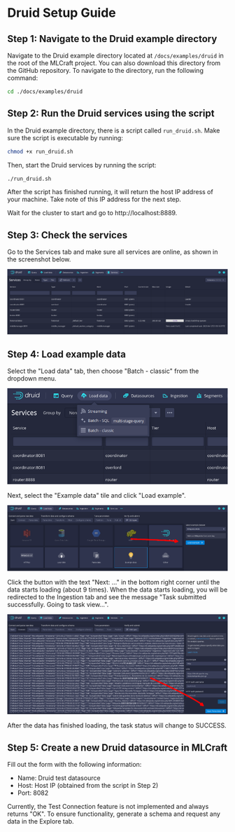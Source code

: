 # Druid Setup Guide

## Step 1: Navigate to the Druid example directory

Navigate to the Druid example directory located at `/docs/examples/druid` in the root of the MLCraft project. You can also download this directory from the GitHub repository. To navigate to the directory, run the following command:

```bash
cd ./docs/examples/druid
```

## Step 2: Run the Druid services using the script

In the Druid example directory, there is a script called `run_druid.sh`. Make sure the script is executable by running:

```bash
chmod +x run_druid.sh
```

Then, start the Druid services by running the script:

```bash
./run_druid.sh
```

After the script has finished running, it will return the host IP address of your machine. Take note of this IP address for the next step.

Wait for the cluster to start and go to http://localhost:8889.

## Step 3: Check the services

Go to the Services tab and make sure all services are online, as shown in the screenshot below.

![All services online](/docs/images/druid1.png)

## Step 4: Load example data

Select the "Load data" tab, then choose "Batch - classic" from the dropdown menu.

![Load data -> Batch - classic](/docs/images/druid2.png)

Next, select the "Example data" tile and click "Load example".

![Load example data](/docs/images/druid3.png)

Click the button with the text "Next: ..." in the bottom right corner until the data starts loading (about 9 times).
When the data starts loading, you will be redirected to the Ingestion tab and see the message "Task submitted successfully. Going to task view...".

![Next button](/docs/images/druid4.png)

After the data has finished loading, the task status will change to SUCCESS.

## Step 5: Create a new Druid datasource in MLCraft

Fill out the form with the following information:

- Name: Druid test datasource
- Host: Host IP (obtained from the script in Step 2)
- Port: 8082

Currently, the Test Connection feature is not implemented and always returns "OK". To ensure functionality, generate a schema and request any data in the Explore tab.
